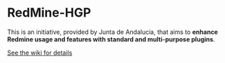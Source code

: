 RedMine-HGP
===========
This is an initiative, provided by Junta de Andalucia, that aims to **enhance Redmine usage and features with standard and multi-purpose plugins**.

[See the wiki for details](/sadesi-hgp/RedMine-HGP/wiki)
